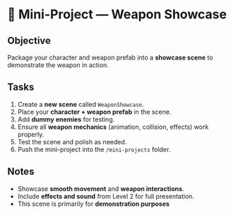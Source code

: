 # 🐓 Mini-Project — Weapon Showcase

## Objective
Package your character and weapon prefab into a **showcase scene** to demonstrate the weapon in action.

## Tasks
1. Create a **new scene** called `WeaponShowcase`.
2. Place your **character + weapon prefab** in the scene.
3. Add **dummy enemies** for testing.
4. Ensure all **weapon mechanics** (animation, collision, effects) work properly.
5. Test the scene and polish as needed.
6. Push the mini-project into the `/mini-projects` folder.

## Notes
- Showcase **smooth movement** and **weapon interactions**.
- Include **effects and sound** from Level 2 for full presentation.
- This scene is primarily for **demonstration purposes**
